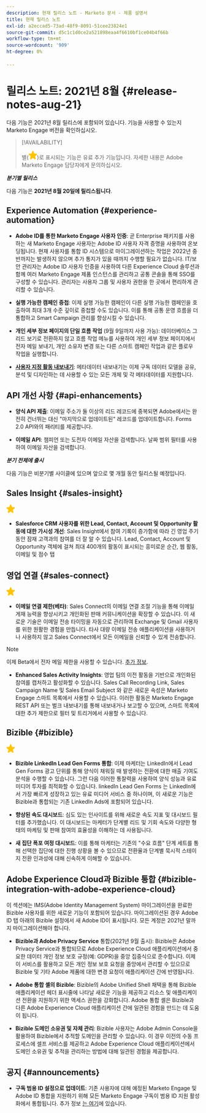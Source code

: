 ```yaml
---
description: 현재 릴리스 노트 - Marketo 문서 - 제품 설명서
title: 현재 릴리스 노트
exl-id: a2eccad5-73ad-48f9-8091-51cee23824e1
source-git-commit: d5c1c1d0ce2a521898eaa4f6610bf1ce04b4f66b
workflow-type: tm+mt
source-wordcount: '909'
ht-degree: 0%

---
```


# 릴리스 노트: 2021년 8월 {#release-notes-aug-21}

다음 기능은 2021년 8월 릴리스에 포함되어 있습니다. 기능을 사용할 수 있는지 Marketo Engage 버전을 확인하십시오.

>[!AVAILABILITY]
>
>별(![](assets/yellow-star.png))로 표시되는 기능은 유료 추가 기능입니다. 자세한 내용은 Adobe Marketo Engage 담당자에게 문의하십시오.

**_분기별 릴리스_**

다음 기능은 **2021년 8월 20일에 릴리스됩니다**.

## Experience Automation {#experience-automation}

* **Adobe ID를 통한 Marketo Engage 사용자 인증**: 곧 Enterprise 패키지를 사용하는 새 Marketo Engage 사용자는 Adobe ID 사용자 자격 증명을 사용하여 온보딩됩니다. 현재 사용자를 통합 ID 시스템으로 마이그레이션하는 작업은 2022년 중반까지는 발생하지 않으며 추가 통지가 있을 때까지 수행할 필요가 없습니다. IT/보안 관리자는 Adobe ID 사용자 인증을 사용하여 다른 Experience Cloud 솔루션과 함께 여러 Marketo Engage 제품 인스턴스를 관리하고 공통 콘솔을 통해 SSO를 구성할 수 있습니다. 관리자는 사용자 그룹 및 사용자 권한을 한 곳에서 편리하게 관리할 수 있습니다.

* **실행 가능한 캠페인 중첩**: 이제 실행 가능한 캠페인이 다른 실행 가능한 캠페인을 호출하여 최대 3개 수준 깊이로 중첩할 수도 있습니다. 이를 통해 공통 운영 흐름을 더 통합하고 Smart Campaign 관리를 향상시킬 수 있습니다.

* **개인 세부 정보 페이지의 단일 흐름 작업** (9월 9일까지 사용 가능): 데이터베이스 그리드 보기로 전환하지 않고 흐름 작업 메뉴를 사용하여 개인 세부 정보 페이지에서 전자 메일 보내기, 개인 소유자 변경 또는 다른 스마트 캠페인 작업과 같은 플로우 작업을 실행합니다.

* **[사용자 지정 활동 내보내기](/help/marketo/product-docs/administration/marketo-custom-activities/custom-activity-metadata-export.md)**: 메타데이터 내보내기는 이제 구독 데이터 모델을 공유, 분석 및 디자인하는 데 사용할 수 있는 모든 개체 및 각 메타데이터를 지원합니다.

## API 개선 사항 {#api-enhancements}

* **양식 API 제출**: 이메일 주소가 둘 이상의 리드 레코드에 중복되면 Adobe에서는 완전히 건너뛰는 대신 &quot;마지막으로 업데이트된&quot; 레코드를 업데이트합니다. Forms 2.0 API와의 패리티를 제공합니다.

* **이메일 API**: 챔피언 또는 도전자 이메일 자산을 검색합니다. 날짜 범위 필터를 사용하여 이메일 자산을 검색합니다.

**_분기 전체에 출시_**

다음 기능은 비분기별 사이클에 있으며 앞으로 몇 개월 동안 릴리스될 예정입니다.

## Sales Insight {#sales-insight}

![(별)](assets/yellow-star.png)

* **Salesforce CRM 사용자를 위한 Lead, Contact, Account 및 Opportunity 활동에 대한 가시성 개선**: Sales Insight에서 참여 기록이 증가함에 따라 긴 영업 주기 동안 잠재 고객과의 참여를 더 잘 알 수 있습니다. Lead, Contact, Account 및 Opportunity 객체에 걸쳐 최대 400개의 활동이 표시되는 흥미로운 순간, 웹 활동, 이메일 및 점수 탭

## 영업 연결 {#sales-connect}

![(별)](assets/yellow-star.png)

* **이메일 연결 제한(베타)**: Sales Connect의 이메일 연결 조절 기능을 통해 이메일 게재 능력을 향상시키고 개인화된 판매 커뮤니케이션을 확장할 수 있습니다. 이 새로운 기술은 이메일 전송 타이밍을 자동으로 관리하여 Exchange 및 Gmail 사용자를 위한 원활한 경험을 만듭니다. 타사 대량 이메일 전송 애플리케이션을 사용하거나 사용하지 않고 Sales Connect에서 모든 이메일을 신뢰할 수 있게 전송합니다.

>[!NOTE]
>
>이제 Beta에서 전자 메일 제한을 사용할 수 있습니다. [추가 정보](/help/marketo/product-docs/marketo-sales-connect/email/email-delivery/email-connection-throttling.md).

* **Enhanced Sales Activity Insights**: 영업 팀의 이전 활동을 기반으로 개인화된 참여를 캡처하고 활성화할 수 있습니다. Sales Call Recording Link, Sales Campaign Name 및 Sales Email Subject 와 같은 새로운 속성은 Marketo Engage 스마트 목록에서 사용할 수 있습니다.  이러한 활동은 Marketo Engage REST API 또는 벌크 내보내기를 통해 내보내거나 보고할 수 있으며, 스마트 목록에 대한 추가 제한으로 필터 및 트리거에서 사용할 수 있습니다.

## Bizible {#bizible}

![](assets/yellow-star.png)

* **Bizible LinkedIn Lead Gen Forms 통합**: 이제 마케터는 LinkedIn에서 Lead Gen Forms 광고 단위를 통해 양식이 채워질 때 발생하는 전환에 대한 매출 기여도 분석을 수행할 수 있습니다. 그런 다음 이러한 통찰력을 사용하여 양식 성능과 유료 미디어 투자를 최적화할 수 있습니다. linkedIn Lead Gen Forms 는 LinkedIn에서 가장 빠르게 성장하고 있는 유료 미디어 서비스 중 하나이며, 이 새로운 기능은 Bizible과 통합되는 기존 LinkedIn Ads에 포함되어 있습니다. 
 
* **향상된 속도 대시보드**: 심도 있는 인사이트를 위해 새로운 속도 지표 및 대시보드 필터를 추가했습니다. 이 대시보드는 마케터가 단계별 리드 및 기회 속도와 다양한 형태의 마케팅 및 판매 참여의 효율성을 이해하는 데 사용됩니다.

* **새 집단 폭포 여정 대시보드**: 이를 통해 마케터는 기존의 &quot;수요 흐름&quot; 단계 세트를 통해 선택한 집단에 대한 진행 상황을 볼 수 있으므로 전환율과 단계별 묵시적 스테이지 전환 인과성에 대해 신속하게 이해할 수 있습니다.

## Adobe Experience Cloud과 Bizible 통합 {#bizible-integration-with-adobe-experience-cloud}

이 섹션에는 IMS(Adobe Identity Management System) 마이그레이션을 완료한 Bizible 사용자를 위한 새로운 기능이 포함되어 있습니다. 마이그레이션된 경우 Adobe ID 탭 아래의 Bizible 설정에서 새 Adobe ID이 표시됩니다. 모든 계정은 2021년 말까지 마이그레이션해야 합니다.

* **Bizible과 Adobe Privacy Service**  통합(2021년 9월 출시): Bizible은 Adobe Privacy Service과 통합되므로 Adobe Experience Cloud 애플리케이션에서 중요한 데이터 개인 정보 보호 규정(예: GDPR)을 중앙 집중식으로 준수합니다. 이제 이 서비스를 활용하고 모든 개인 정보 보호 요청을 중앙에서 관리할 수 있으므로 Bizible 및 기타 Adobe 제품에 대한 변경 요청이 애플리케이션 간에 반영됩니다.

* **Adobe 통합 셸의 Bizible**: Bizible의 Adobe Unified Shell 채택을 통해 Bizible 애플리케이션 헤더 표시줄에 나타날 새로운 기능을 제공하고 리소스 및 애플리케이션 전환을 지원하기 위한 액세스 권한을 강화합니다. Adobe 통합 셸은 Bizible과 다른 Adobe Experience Cloud 애플리케이션 간에 일관된 경험을 만드는 데 도움이 됩니다.

* **Bizible 도메인 소유권 및 자체 관리**: Bizible 사용자는 Adobe Admin Console을 활용하여 Bizible에서 추적할 도메인을 관리할 수 있습니다. 이 경우 이전의 수동 프로세스에 셀프 서비스를 제공하고 Adobe Experience Cloud 애플리케이션에서 도메인 소유권 및 추적을 관리하는 방법에 대해 일관된 경험을 제공합니다.

## 공지 {#announcements}

* **구독 범용 ID 설정으로 업데이트**: 기존 사용자에 대해 예정된 Marketo Engage 및 Adobe ID 통합을 지원하기 위해 모든 Marketo Engage 구독이 범용 ID 지원 활성화에서 통합됩니다. 추가 정보 [는 여기](/help/marketo/product-docs/administration/settings/using-a-universal-id-for-subscription-login.md)에 있습니다.
